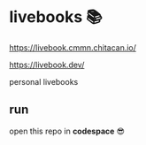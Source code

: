 # livebooks 📚

https://livebook.cmmn.chitacan.io/

https://livebook.dev/

personal livebooks

## run

open this repo in **codespace** 😎
